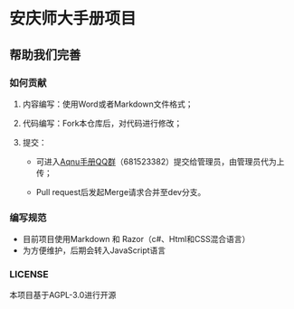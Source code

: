 # 安庆师大手册项目

## 帮助我们完善



### 如何贡献

1. 内容编写：使用Word或者Markdown文件格式；

2. 代码编写：Fork本仓库后，对代码进行修改；

3. 提交：

   - 可进入[Aqnu手册QQ群](https://jq.qq.com/?_wv=1027&amp;k=2DiXmDIe)（681523382）提交给管理员，由管理员代为上传；
   
   - Pull request后发起Merge请求合并至dev分支。

### 编写规范

- 目前项目使用Markdown 和 Razor（c#、Html和CSS混合语言）
- 为方便维护，后期会转入JavaScript语言

### LICENSE

本项目基于AGPL-3.0进行开源
